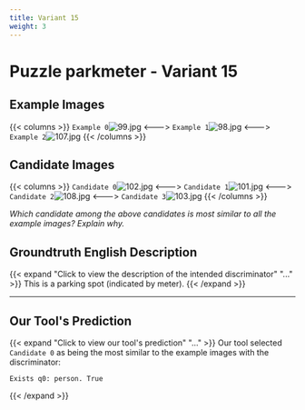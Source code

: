 ```yaml
---
title: Variant 15
weight: 3
---
```


# Puzzle parkmeter - Variant 15

## Example Images
{{< columns >}}
`Example 0`![99.jpg](/natscene_data/images/99.jpg)
<--->
`Example 1`![98.jpg](/natscene_data/images/98.jpg)
<--->
`Example 2`![107.jpg](/natscene_data/images/107.jpg)
{{< /columns >}}

## Candidate Images
{{< columns >}}
`Candidate 0`![102.jpg](/natscene_data/images/102.jpg)
<--->
`Candidate 1`![101.jpg](/natscene_data/images/101.jpg)
<--->
`Candidate 2`![108.jpg](/natscene_data/images/108.jpg)
<--->
`Candidate 3`![103.jpg](/natscene_data/images/103.jpg)
{{< /columns >}}

*Which candidate among the above candidates is most similar to all the example images? Explain why.*

## Groundtruth English Description

{{< expand "Click to view the description of the intended discriminator" "..." >}}
This is a parking spot (indicated by meter).
{{< /expand >}}

---



## Our Tool's Prediction

{{< expand "Click to view our tool's prediction" "..." >}}
Our tool selected `Candidate 0` as being the most similar to the example images with the discriminator:
```plaintext
Exists q0: person. True
```
{{< /expand >}}
